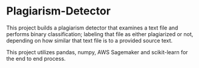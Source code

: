 # Plagiarism-Detector
This project builds a plagiarism detector that examines a text file and performs binary classification; labeling that file as either plagiarized or not, depending on how similar that text file is to a provided source text.

This project utilizes pandas, numpy, AWS Sagemaker and scikit-learn for the end to end process.
